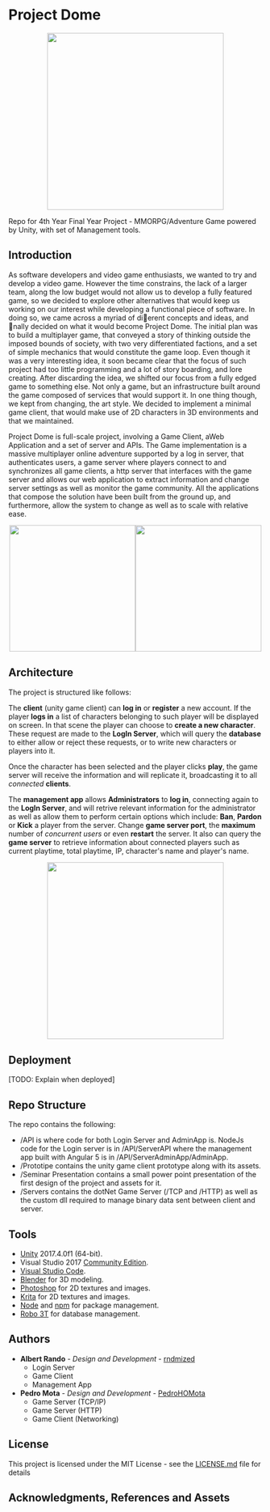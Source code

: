 # Project Dome

<p align="center">
<img src="https://github.com/rndmized/project-dome/blob/master/docs/images/dullahan_logo.png" width="350">
</p>

Repo for 4th Year Final Year Project - MMORPG/Adventure Game powered by Unity, with set of Management tools.

## Introduction

As software developers and video game enthusiasts, we wanted to try and develop a video game. However the time constrains, the lack of a larger team, along the low budget would not allow us to develop a fully featured
game, so we decided to explore other alternatives that would keep us working on our interest while developing a functional piece of software. In doing so, we came across a myriad of dierent concepts and ideas, and nally
decided on what it would become Project Dome. The initial plan was to build a multiplayer game, that conveyed a story of thinking outside the imposed bounds of society, with two very differentiated factions, and a set of
simple mechanics that would constitute the game loop. Even though it was a very interesting idea, it soon became clear that the focus of such project had too little programming and a lot of story boarding, and lore
creating. After discarding the idea, we shifted our focus from a fully 
edged game to something else. Not only a game, but an infrastructure built around the game composed of services that would support it. In one thing
though, we kept from changing, the art style. We decided to implement a minimal game client, that would make use of 2D characters in 3D environments and that we maintained.

Project Dome is full-scale project, involving a Game Client, aWeb Application and a set of server and APIs. The Game implementation is a massive multiplayer online adventure supported by a log in server, that authenticates users, a game server where players connect to and synchronizes all game clients, a http server that interfaces with the game server and allows our web application to extract information and change server settings as well as monitor the game community. All the applications that compose the solution have been built from the ground up, and furthermore, allow the system to change as well as to scale with relative ease.

<p align="center">
<img src="https://github.com/rndmized/project-dome/blob/master/docs/images/logIn-Scene.png" width="250"><img src="https://github.com/rndmized/project-dome/blob/master/docs/images/gameScene.png" width="250">

</p>

## Architecture

The project is structured like follows:

The **client** (unity game client) can **log in** or **register** a new account. If the player **logs in** a list of characters belonging to such player will be displayed on screen. In that scene the player can choose to **create a new character**. These request are made to the **LogIn Server**, which will query the **database** to either allow or reject these requests, or to write new characters or players into it.

Once the character has been selected and the player clicks **play**, the game server will receive the information and will replicate it, broadcasting it to all *connected* **clients**.

The **management app** allows **Administrators** to **log in**, connecting again to the **LogIn Server**, and will retrive relevant information for the administrator as well as allow them to perform certain options which include: **Ban**, **Pardon** or **Kick** a player from the server. Change **game server port**, the **maximum** number of *concurrent users* or even **restart** the server. It also can query the **game server** to retrieve information about connected players such as current playtime, total playtime, IP, character's name and player's name.


<p align="center">
<img src="https://github.com/rndmized/project-dome/blob/master/docs/images/SystemArchitecture.png" width="350">
</p>



## Deployment

[TODO: Explain when deployed]

## Repo Structure

The repo contains the following:

* /API is where code for both Login Server and AdminApp is. NodeJs code for the Login server is in /API/ServerAPI where the management app built with Angular 5 is in /API/ServerAdminApp/AdminApp.
* /Prototipe contains the unity game client prototype along with its assets.
* /Seminar Presentation contains a small power point presentation of the first design of the project and assets for it.
* /Servers contains the dotNet Game Server (/TCP and /HTTP) as well as the custom dll required to manage binary data sent between client and server.

## Tools

* [Unity](https://unity3d.com/) 2017.4.0f1 (64-bit).
* Visual Studio 2017 [Community Edition](https://www.visualstudio.com/downloads/).
* [Visual Studio Code](https://code.visualstudio.com/).
* [Blender](https://www.blender.org/) for 3D modeling.
* [Photoshop](http://www.adobe.com/ie/products/photoshop.html) for 2D textures and images.
* [Krita](https://krita.org/en/) for 2D textures and images.
* [Node](https://nodejs.org/en/) and [npm](https://www.npmjs.com/) for package management.
* [Robo 3T](https://robomongo.org/) for database management.
 
## Authors

* **Albert Rando** - *Design and Development* - [rndmized](https://github.com/rndmized)
    * Login Server
    * Game Client
    * Management App
* **Pedro Mota** - *Design and Development* - [PedroHOMota](https://github.com/PedroHOMota)
    * Game Server (TCP/IP)
    * Game Server (HTTP)
    * Game Client (Networking)

## License

This project is licensed under the MIT License - see the [LICENSE.md](https://github.com/rndmized/project-dome/blob/master/LICENSE) file for details

## Acknowledgments, References and Assets